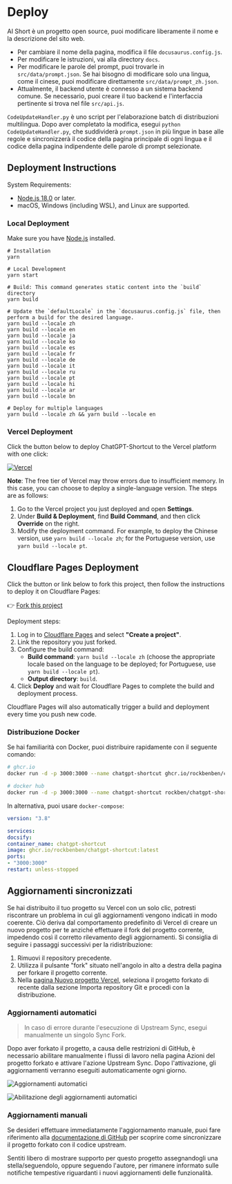 # Deploy

AI Short è un progetto open source, puoi modificare liberamente il nome e la descrizione del sito web.

- Per cambiare il nome della pagina, modifica il file `docusaurus.config.js`.
- Per modificare le istruzioni, vai alla directory `docs`.
- Per modificare le parole del prompt, puoi trovarle in `src/data/prompt.json`. Se hai bisogno di modificare solo una lingua, come il cinese, puoi modificare direttamente `src/data/prompt_zh.json`.
- Attualmente, il backend utente è connesso a un sistema backend comune. Se necessario, puoi creare il tuo backend e l'interfaccia pertinente si trova nel file `src/api.js`.

`CodeUpdateHandler.py` è uno script per l'elaborazione batch di distribuzioni multilingua. Dopo aver completato la modifica, esegui `python CodeUpdateHandler.py`, che suddividerà `prompt.json` in più lingue in base alle regole e sincronizzerà il codice della pagina principale di ogni lingua e il codice della pagina indipendente delle parole di prompt selezionate.

## Deployment Instructions

System Requirements:

- [Node.js 18.0](https://nodejs.org/) or later.
- macOS, Windows (including WSL), and Linux are supported.

### Local Deployment

Make sure you have [Node.js](https://nodejs.org/) installed.

```shell
# Installation
yarn

# Local Development
yarn start

# Build: This command generates static content into the `build` directory
yarn build

# Update the `defaultLocale` in the `docusaurus.config.js` file, then perform a build for the desired language.
yarn build --locale zh
yarn build --locale en
yarn build --locale ja
yarn build --locale ko
yarn build --locale es
yarn build --locale fr
yarn build --locale de
yarn build --locale it
yarn build --locale ru
yarn build --locale pt
yarn build --locale hi
yarn build --locale ar
yarn build --locale bn

# Deploy for multiple languages
yarn build --locale zh && yarn build --locale en
```

### Vercel Deployment

Click the button below to deploy ChatGPT-Shortcut to the Vercel platform with one click:

[![Vercel](https://vercel.com/button)](https://vercel.com/new/clone?repository-url=https%3A%2F%2Fgithub.com%2Frockbenben%2FChatGPT-Shortcut%2Ftree%2Fmain)

**Note**: The free tier of Vercel may throw errors due to insufficient memory. In this case, you can choose to deploy a single-language version. The steps are as follows:

1. Go to the Vercel project you just deployed and open **Settings**.
2. Under **Build & Deployment**, find **Build Command**, and then click **Override** on the right.
3. Modify the deployment command. For example, to deploy the Chinese version, use `yarn build --locale zh`; for the Portuguese version, use `yarn build --locale pt`.

## Cloudflare Pages Deployment

Click the button or link below to fork this project, then follow the instructions to deploy it on Cloudflare Pages:

👉 [Fork this project](https://github.com/rockbenben/ChatGPT-Shortcut/fork)

Deployment steps:

1. Log in to [Cloudflare Pages](https://pages.cloudflare.com/) and select **"Create a project"**.
2. Link the repository you just forked.
3. Configure the build command:
   - **Build command**: `yarn build --locale zh` (choose the appropriate locale based on the language to be deployed; for Portuguese, use `yarn build --locale pt`).
   - **Output directory**: `build`.
4. Click **Deploy** and wait for Cloudflare Pages to complete the build and deployment process.

Cloudflare Pages will also automatically trigger a build and deployment every time you push new code.

### Distribuzione Docker

Se hai familiarità con Docker, puoi distribuire rapidamente con il seguente comando:

```bash
# ghcr.io
docker run -d -p 3000:3000 --name chatgpt-shortcut ghcr.io/rockbenben/chatgpt-shortcut:latest

# docker hub
docker run -d -p 3000:3000 --name chatgpt-shortcut rockben/chatgpt-shortcut:latest
```

In alternativa, puoi usare `docker-compose`:

```yml
version: "3.8"

services:
docsify:
container_name: chatgpt-shortcut
image: ghcr.io/rockbenben/chatgpt-shortcut:latest
ports:
- "3000:3000"
restart: unless-stopped
```

## Aggiornamenti sincronizzati

Se hai distribuito il tuo progetto su Vercel con un solo clic, potresti riscontrare un problema in cui gli aggiornamenti vengono indicati in modo coerente. Ciò deriva dal comportamento predefinito di Vercel di creare un nuovo progetto per te anziché effettuare il fork del progetto corrente, impedendo così il corretto rilevamento degli aggiornamenti. Si consiglia di seguire i passaggi successivi per la ridistribuzione:

1. Rimuovi il repository precedente.
2. Utilizza il pulsante "fork" situato nell'angolo in alto a destra della pagina per forkare il progetto corrente.
3. Nella [pagina Nuovo progetto Vercel](https://vercel.com/new), seleziona il progetto forkato di recente dalla sezione Importa repository Git e procedi con la distribuzione.

### Aggiornamenti automatici

> In caso di errore durante l'esecuzione di Upstream Sync, esegui manualmente un singolo Sync Fork.

Dopo aver forkato il progetto, a causa delle restrizioni di GitHub, è necessario abilitare manualmente i flussi di lavoro nella pagina Azioni del progetto forkato e attivare l'azione Upstream Sync. Dopo l'attivazione, gli aggiornamenti verranno eseguiti automaticamente ogni giorno.

![Aggiornamenti automatici](https://img.newzone.top/2023-05-19-11-57-59.png?imageMogr2/format/webp)

![Abilitazione degli aggiornamenti automatici](https://img.newzone.top/2023-05-19-11-59-26.png?imageMogr2/format/webp)

### Aggiornamenti manuali

Se desideri effettuare immediatamente l'aggiornamento manuale, puoi fare riferimento alla [documentazione di GitHub](https://docs.github.com/en/pull-requests/collaborating-with-pull-requests/working-with-forks/syncing-a-fork) per scoprire come sincronizzare il progetto forkato con il codice upstream.

Sentiti libero di mostrare supporto per questo progetto assegnandogli una stella/seguendolo, oppure seguendo l'autore, per rimanere informato sulle notifiche tempestive riguardanti i nuovi aggiornamenti delle funzionalità.
